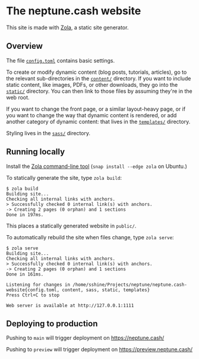 # The neptune.cash website

This site is made with [Zola][zola], a static site generator.

[zola]: https://www.getzola.org/

## Overview

The file [`config.toml`](./config.toml) contains basic settings.

To create or modify dynamic content (blog posts, tutorials, articles), go to
the relevant sub-directories in the [`content/`](./content) directory.  If you
want to include static content, like images, PDFs, or other downloads, they go
into the [`static/`](./static) directory. You can then link to those files by
assuming they're in the web root.

If you want to change the front page, or a similar layout-heavy page, or if you
want to change the way that dynamic content is rendered, or add another category
of dynamic content: that lives in the [`templates/`](./templates) directory.

Styling lives in the [`sass/`](./sass) directory.
 
## Running locally

Install the [Zola command-line tool][zola-install] (`snap install --edge zola`
on Ubuntu.)

To statically generate the site, type `zola build`:

```
$ zola build
Building site...
Checking all internal links with anchors.
> Successfully checked 0 internal link(s) with anchors.
-> Creating 2 pages (0 orphan) and 1 sections
Done in 197ms.
```

This places a statically generated website in `public/`.

To automatically rebuild the site when files change, type `zola serve`:

```
$ zola serve
Building site...
Checking all internal links with anchors.
> Successfully checked 0 internal link(s) with anchors.
-> Creating 2 pages (0 orphan) and 1 sections
Done in 161ms.

Listening for changes in /home/sshine/Projects/neptune/neptune.cash-website{config.toml, content, sass, static, templates}
Press Ctrl+C to stop

Web server is available at http://127.0.0.1:1111
```

[zola-install]: https://www.getzola.org/documentation/getting-started/installation/

## Deploying to production

Pushing to `main` will trigger deployment on https://neptune.cash/

Pushing to `preview` will trigger deployment on https://preview.neptune.cash/
